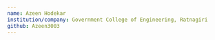 ```yaml
---
name: Azeen Hodekar
institution/company: Government College of Engineering, Ratnagiri
github: Azeen3003
---
```

